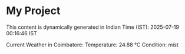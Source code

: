 # My Project

This content is dynamically generated in Indian Time (IST): 2025-07-19 00:16:46 IST


Current Weather in Coimbatore:
Temperature: 24.88 °C
Condition: mist
